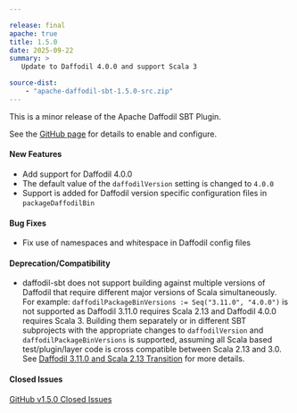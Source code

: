 ```yaml
---

release: final
apache: true
title: 1.5.0
date: 2025-09-22
summary: >
   Update to Daffodil 4.0.0 and support Scala 3

source-dist:
    - "apache-daffodil-sbt-1.5.0-src.zip"
---
```


This is a minor release of the Apache Daffodil SBT Plugin.

See the [GitHub page](https://github.com/apache/daffodil-sbt) for details to enable and configure.

#### New Features

* Add support for Daffodil 4.0.0
* The default value of the `daffodilVersion` setting is changed to `4.0.0`
* Support is added for Daffodil version specific configuration files in `packageDaffodilBin`

#### Bug Fixes

* Fix use of namespaces and whitespace in Daffodil config files

#### Deprecation/Compatibility

* daffodil-sbt does not support building against multiple versions of Daffodil
  that require different major versions of Scala simultaneously. For example:
  `daffodilPackageBinVersions := Seq("3.11.0", "4.0.0")`
  is not supported as Daffodil 3.11.0 requires Scala 2.13 and Daffodil 4.0.0
  requires Scala 3. Building them separately or in different SBT subprojects
  with the appropriate changes to `daffodilVersion` and
  `daffodilPackageBinVersions` is supported, assuming all Scala based
  test/plugin/layer code is cross compatible between Scala 2.13 and 3.0.
  See [Daffodil 3.11.0 and Scala 2.13 Transition](https://cwiki.apache.org/confluence/display/DAFFODIL/Daffodil+3.11.0+and+Scala+2.13+Transition)
  for more details.

#### Closed Issues

[GitHub v1.5.0 Closed Issues](https://github.com/apache/daffodil-sbt/milestone/6?closed=1)
